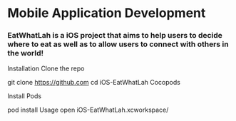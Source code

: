 # Mobile Application Development

### EatWhatLah is a iOS project that aims to help users to decide where to eat as well as to allow users to connect with others in the world!


Installation
Clone the repo

git clone https://github.com
cd iOS-EatWhatLah
Cocopods

Install Pods

pod install
Usage
open iOS-EatWhatLah.xcworkspace/
